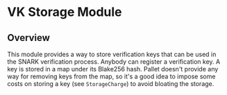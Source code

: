 # VK Storage Module

## Overview

This module provides a way to store verification keys that can be used in the SNARK verification process. Anybody can register a verification key. A key is stored in a map under its Blake256 hash. Pallet doesn't provide any way for removing keys from the map, so it's a good idea to impose some costs on storing a key (see `StorageCharge`) to avoid bloating the storage.
